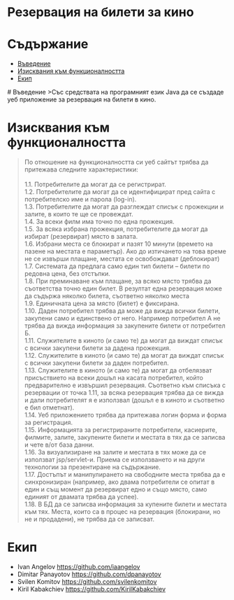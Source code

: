 # Резервация на билети за кино

# Съдържание
* [Въведение](#intro)
* [Изисквания към функционалността](#requirements)
* [Екип](#team-members)


</hr>
# <a name="intro"></a>Въведение
>Със средствата на програмният език Java да се създаде уеб приложение за
резервация на билети в кино.

# <a name="requirements"></a> Изисквания към функционалността
>По отношение на функционалността си уеб сайтът трябва да притежава следните
характеристики:</br></br>
1.1. Потребителите да могат да се регистрират.</br>
1.2. Потребителите да могат да се идентифицират пред сайта с потребителско име и
парола (log-in).</br>
1.3. Потребителите да могат да разглеждат списък с прожекции и залите, в които те ще
се провеждат.</br>
1.4. За всеки филм има точно по една прожекция.</br>
1.5. За всяка избрана прожекция, потребителите да могат да избират (резервират)
място в залата.</br>
1.6. Избрани места се блокират и пазят 10 минути (времето на пазене на местата е
параметър). Ако до изтичането на това време не се извърши плащане, местата се
освобождават (деблокират)</br>
1.7. Системата да предлага само един тип билети – билети по редовна цена, без
отстъпки.</br>
1.8. При преминаване към плащане, за всяко място трябва да съответства точно един
билет. В резултат една резервация може да съдържа няколко билета, съответно
няколко места</br>
1.9. Единичната цена за място (билет) е фиксирана.</br>
1.10. Даден потребител трябва да може да вижда всички билети, закупени само и
единствено от него. Например потребител А не трябва да вижда информация за
закупените билети от потребител Б.</br>
1.11. Служителите в киното (и само те) да могат да виждат списък с всички закупени
билети за дадена прожекция.</br>
1.12. Служителите в киното (и само те) да могат да виждат списък с всички закупени
билети за даден потребител.</br>
1.13. Служителите в киното (и само те) да могат да отбелязват присъствието на всеки
дошъл на касата потребител, който предварително е извършил резервация.
Съответно към списъка с резервации от точка 1.11, за всяка резервация трябва да се
вижда и дали потребителят я е използвал (дошъл е в киното и съответно е бил
отметнат).</br>
1.14. Уеб приложението трябва да притежава логин форма и форма за регистрация.</br>
1.15. Информацията за регистрираните потребители, касиерите, филмите, залите,
закупените билети и местата в тях да се записва и чете в/от база данни.</br>
1.16. За визуализиране на залите и местата в тях може да се използват jsp/servlet-и.
Приема се използването и на други технологии за презентиране на съдържание.</br>
1.17. Достъпът и манипулирането на свободните места трябва да е синхронизиран
(например, ако двама потребители се опитат в един и същ момент да резервират
едно и също място, само единият от двамата трябва да успее).</br>
1.18. В БД да се записва информация за купените билети и местата към тях. Места,
които са в процес на резервация (блокирани, но не и продадени), не трябва да се
записват.</br>

 
# <a name="team-members"></a>Екип
* Ivan Angelov <https://github.com/iaangelov>
* Dimitar Panayotov <https://github.com/dpanayotov>
* Svilen Komitov <https://github.com/svilenkomitov>
* Kiril Kabakchiev <https://github.com/KirilKabakchiev>
